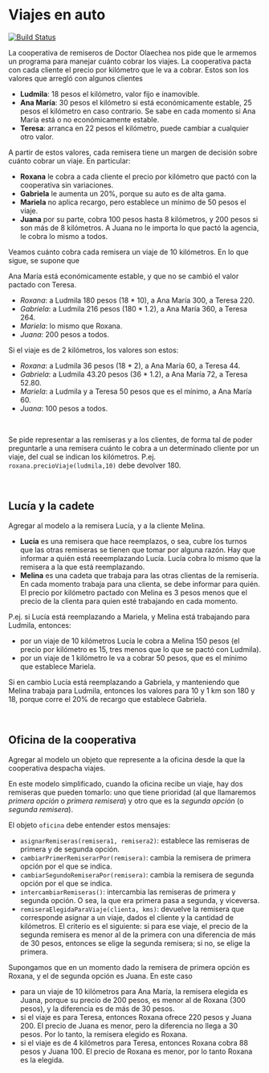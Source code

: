 # Viajes en auto

[![Build Status](https://travis-ci.org/wollok/viajesEnAuto.svg?branch=master)](https://travis-ci.org/wollok/viajesEnAuto)


La cooperativa de remiseros de Doctor Olaechea nos pide que le armemos un programa para manejar 
cuánto cobrar los viajes.
La cooperativa pacta con cada cliente el precio por kilómetro que le va a cobrar. Estos son los 
valores que arregló con algunos clientes
- **Ludmila**: 18 pesos el kilómetro, valor fijo e inamovible.
- **Ana María**: 30 pesos el kilómetro si está económicamente estable, 25 pesos el kilómetro en 
caso contrario. Se sabe en cada momento si Ana María está o no económicamente estable.
- **Teresa**: arranca en 22 pesos el kilómetro, puede cambiar a cualquier otro valor.

A partir de estos valores, cada remisera tiene un margen de decisión sobre cuánto cobrar un viaje. 
En particular:
- **Roxana** le cobra a cada cliente el precio por kilómetro que pactó con la cooperativa sin 
variaciones.
- **Gabriela** le aumenta un 20%, porque su auto es de alta gama.
- **Mariela** no aplica recargo, pero establece un mínimo de 50 pesos el viaje.
- **Juana** por su parte, cobra 100 pesos hasta 8 kilómetros, y 200 pesos si son más de 8 kilómetros. 
A Juana no le importa lo que pactó la agencia, le cobra lo mismo a todos.

Veamos cuánto cobra cada remisera un viaje de 10 kilómetros. En lo que sigue, se supone que 

Ana María está económicamente estable, y que no se cambió el valor pactado con Teresa.
- _Roxana_: a Ludmila 180 pesos (18 * 10), a Ana María 300, a Teresa 220.
- _Gabriela_: a Ludmila 216 pesos (180 * 1.2), a Ana María 360, a Teresa 264.
- _Mariela_: lo mismo que Roxana.
- _Juana_: 200 pesos a todos.

Si el viaje es de 2 kilómetros, los valores son estos:
- _Roxana_: a Ludmila 36 pesos (18 * 2), a Ana María 60, a Teresa 44.
- _Gabriela_: a Ludmila 43.20 pesos (36 * 1.2), a Ana María 72, a Teresa 52.80.
- _Mariela_: a Ludmila y a Teresa 50 pesos que es el mínimo, a Ana María 60.
- _Juana_: 100 pesos a todos.

<br>

Se pide representar a las remiseras y a los clientes, de forma tal de poder preguntarle a una 
remisera cuánto le cobra a un determinado cliente por un viaje, del cual se indican los kilómetros.
P.ej. `roxana.precioViaje(ludmila,10)` debe devolver 180.

<br>

## Lucía y la cadete

Agregar al modelo a la remisera Lucía, y a la cliente Melina.
- **Lucía** es una remisera que hace reemplazos, o sea, cubre los turnos que las otras remiseras 
se tienen que tomar por alguna razón.
Hay que informar a quién está reeemplazando Lucía.
Lucía cobra lo mismo que la remisera a la que está reemplazando.
- **Melina** es una cadeta que trabaja para las otras clientas de la remisería. En cada momento 
trabaja para una clienta, se debe informar para quién. El precio por kilómetro pactado con Melina
 es 3 pesos menos que el precio de la clienta para quien esté trabajando en cada momento.

P.ej. si Lucía está reemplazando a Mariela, y Melina está trabajando para Ludmila, entonces:
- por un viaje de 10 kilómetros Lucía le cobra a Melina 150 pesos (el precio por kilómetro es 15, 
tres menos que lo que se pactó con Ludmila).
- por un viaje de 1 kilómetro le va a cobrar 50 pesos, que es el mínimo que establece Mariela.

Si en cambio Lucía está reemplazando a Gabriela, y manteniendo que Melina trabaja para Ludmila, 
entonces los valores para 10 y 1 km son 180 y 18, porque corre el 20% de recargo que establece Gabriela.  

<br>

## Oficina de la cooperativa

Agregar al modelo un objeto que represente a la oficina desde la que la cooperativa despacha viajes.

En este modelo simplificado, cuando la oficina recibe un viaje, hay dos remiseras que pueden tomarlo: 
uno que tiene prioridad (al que llamaremos _primera opción_ o _primera remisera_) y otro que es 
la _segunda opción_ (o _segunda remisera_).

El objeto `oficina` debe entender estos mensajes:
- `asignarRemiseras(remisera1, remisera2)`: establece las remiseras de primera y de segunda opción.
- `cambiarPrimerRemiserarPor(remisera)`: cambia la remisera de primera opción por el que se indica.
- `cambiarSegundoRemiseraPor(remisera)`: cambia la remisera de segunda opción por el que se indica.
- `intercambiarRemiseras()`: intercambia las remiseras de primera y segunda opción. O sea, la que era 
primera pasa a segunda, y viceversa.
- `remiseraElegidaParaViaje(clienta, kms)`: devuelve la remisera que corresponde asignar a un viaje, 
dados el cliente y la cantidad de kilómetros.
  El criterio es el siguiente: si para ese viaje, el precio de la segunda remisera es menor al de la 
  primera con una diferencia de más de 30 pesos, entonces se elige la segunda remisera; si no, 
  se elige la primera.

Supongamos que en un momento dado la remisera de primera opción es Roxana, y el de segunda opción es 
Juana. En este caso
- para un viaje de 10 kilómetros para Ana María, la remisera elegida es Juana, porque su precio de
 200 pesos, es menor al de Roxana (300 pesos), y la diferencia es de más de 30 pesos.
- si el viaje es para Teresa, entonces Roxana ofrece 220 pesos y Juana 200. El precio de Juana es 
menor, pero la diferencia no llega a 30 pesos. Por lo tanto, la remisera elegido es Roxana.
- si el viaje es de 4 kilómetros para Teresa, entonces Roxana cobra 88 pesos y Juana 100. 
El precio de Roxana es menor, por lo tanto Roxana es la elegida.  